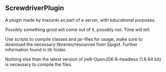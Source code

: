 ## ScrewdriverPlugin

A plugin made by mazunki as part of a server, with educational purposes. 

Possibly something good will come out of it, possibly not. Time will tell.

Use scripts to compile classes and jar-files for usage, make sure to download the necessary libraries/resources from Spigot. Further information found in lib folder.

Nothing else than the latest version of jre8-OpenJDK-8-headless (1.8 64 bit) is necessary to compile the files.

